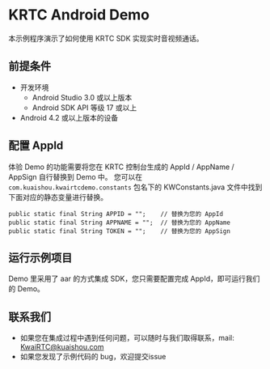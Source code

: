 # KRTC Android Demo

本示例程序演示了如何使用 KRTC SDK 实现实时音视频通话。

## 前提条件
- 开发环境
    - Android Studio 3.0 或以上版本
    - Android SDK API 等级 17 或以上 
- Android 4.2 或以上版本的设备

## 配置 AppId

体验 Demo 的功能需要将您在 KRTC 控制台生成的 AppId / AppName / AppSign 自行替换到 Demo 中。
您可以在 `com.kuaishou.kwairtcdemo.constants` 包名下的 KWConstants.java 文件中找到下面对应的静态变量进行替换。

```
public static final String APPID = "";    // 替换为您的 AppId
public static final String APPNAME = "";  // 替换为您的 AppName
public static final String TOKEN = "";    // 替换为您的 AppSign
```

## 运行示例项目

Demo 里采用了 aar 的方式集成 SDK，您只需要配置完成 AppId，即可运行我们的 Demo。

## 联系我们

- 如果您在集成过程中遇到任何问题，可以随时与我们取得联系，mail: KwaiRTC@kuaishou.com
- 如果您发现了示例代码的 bug，欢迎提交issue
